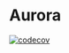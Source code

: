 # Aurora

[![codecov](https://codecov.io/gh/mempler/aurora/graph/badge.svg?token=UKSH4RyVZh)](https://codecov.io/gh/mempler/aurora)
